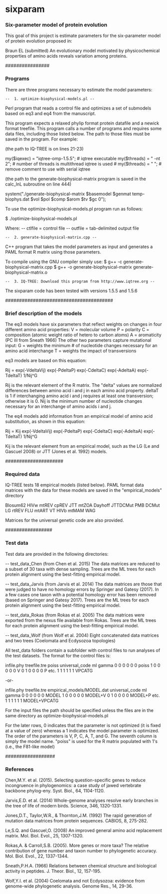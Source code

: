 # sixparam

### Six-parameter model of protein evolution ###

This goal of this project is estimate parameters for the six-parameter model of protein
evolution proposed in:

Braun EL (submitted) An evolutionary model motivated by physicochemical properties of 
amino acids reveals variation among proteins.


################
### Programs ###

There are three programs necessary to estimate the model parameters:

	--	1. optimize-biophysical-models.pl --
Perl program that reads a control file and optimizes a set of submodels based on eq3 and
eq4 from the manuscript. 

This program expects a relaxed phylip format protein datafile and a newick format treefile. This program calls a number of programs and requires some data files, including those listed below. The path to those files must be saved in the program. For example:

(the path to IQ-TREE is on lines 21-23)
	
my($iqexec) = "iqtree-omp-1.5.5"; # iqtree executable
my($threads) = " -nt 2";          # number of threads is multithread iqtree is used
\# my($threads) = " ";            # remove comment to use with serial iqtree

(the path to the generate-biophysical-matrix program is saved in the calc_lnL subroutine on line 444)

system("./generate-biophysical-matrix $basemodel $genmat temp-biophys.dat $vol $pol $comp $arom $tv $gc 0");

To use the optimize-biophysical-models.pl program run as follows:

$ ./optimize-biophysical-models.pl <ctlfile> <outfile>
	
Where:
	--  ctlfile = control file
	--  outfile = tab-delimited output file

	--	2. generate-biophysical-matrix.cpp --
C++ program that takes the model parameters as input and generates a PAML format R matrix
using those parameters. 

To compile using the GNU compiler simply use:
 $ g++ -c generate-biophysical-matrix.cpp
 $ g++ -o generate-biophysical-matrix generate-biophysical-matrix.o

	--	3. IQ-TREE: Download this program from http://www.iqtree.org --
The sixparam code has been tested with versions 1.5.5 and 1.5.6


#######################################
### Brief description of the models ###

The eq3 models have six parameters that reflect weights on changes in four different
amino acid properties:
	V = molecular volume
	P = polarity
	C = composition (atomic weight ratio of hetero to carbon atoms)
	A = aromaticity (PC III from Sneath 1966)
The other two parameters capture mutational input:
	G = weights the minimum # of nucleotide changes necessary for an amino acid interchange
	T = weights the impact of transversions
	
eq3 models are based on this equation:

Rij = exp(-VdeltaVij) exp(-PdeltaP) exp(-CdeltaC) exp(-AdeltaA) exp(-TdeltaT) 1/Nij^G

Rij is the relevant element of the R matrix. The "delta" values are normalized differences 
between amino acid i and j in each amino acid property. deltaT is 1 if interchanging amino
acid i and j requires at least one transversion; otherwise it is 0. Nij is the minimum 
number of nucleotide changes necessary for an interchange of amino acids i and j.

The eq4 models add information from an empirical model of amino acid substitution, as
shown in this equation:

Rij = Kij exp(-VdeltaVij) exp(-PdeltaP) exp(-CdeltaC) exp(-AdeltaA) exp(-TdeltaT) 1/Nij^G

Kij is the relevant element from an empirical model, such as the LG (Le and Gascuel 2008)
or JTT (Jones et al. 1992) models.


#####################
### Required data ###

IQ-TREE tests 18 empirical models (listed below). PAML format data matrices with the data
for these models are saved in the "empirical_models" directory

Blosum62	HIVw		mtREV
cpREV		JTT			mtZOA
Dayhoff		JTTDCMut	PMB
DCMut		LG			rtREV
FLU			mtART		VT
HIVb		mtMAM		WAG

Matrices for the universal genetic code are also provided.


#################
### Test data ###

Test data are provided in the following directories:

-- test_data_Chen	(from Chen et al. 2015)
The data matrices are reduced to a subset of 30 taxa with dense sampling. Trees are
the ML trees for each protein alignment using the best-fitting empirical model.

-- test_data_Jarvis	(from Jarvis et al. 2014)
The data matrices are those that were judged to have no homology errors by Springer
and Gatesy (2017). In a few cases one taxon with a potential homology error has been
removed (based on Springer and Gatesy 2017). Trees are the ML trees for each protein
alignment using the best-fitting empirical model.

-- test_data_Rokas	(from Rokas et al. 2005)
The data matrices were exported from the nexus file available from Rokas. Trees are
the ML trees for each protein alignment using the best-fitting empirical model.

-- test_data_Wolf	(from Wolf et al. 2004)
Eight concatenated data matrices and two trees (Coelomata and Ecdysozoa topologies)

All test_data folders contain a subfolder with control files to run analyses of the test
datasets. The format for the control files is:

infile.phy	treefile.tre	poiss	universal_code	ml	gamma
0	0	0	0	0	0	poiss
1	0	0	0	0	0	V
0	1	0	0	0	0	P
etc.
1	1	1	1	1	1	VPCATG

-or-

infile.phy	treefile.tre	empirical_models/MODEL.dat	universal_code	ml	gamma
0	0	0	0	0	0	MODEL
1	0	0	0	0	0	MODEL+V
0	1	0	0	0	0	MODEL+P
etc.
1	1	1	1	1	1	MODEL+VPCATG

For the input files the path should be specified unless the files are in the same
directory as optimize-biophysical-models.pl

For the later rows, 0 indicates that the parameter is not optimized (it is fixed at a 
value of zero) whereas a 1 indicates the model parameter is optimized. The order of the 
parameters is V, P, C, A, T, and G. The seventh column is simply the model name. "poiss" 
is used for the R matrix populated with 1's (i.e., the F81-like model)


##################
### References ###

Chen,M.Y. et al. (2015). Selecting question-specific genes to reduce incongruence in 
phylogenomics: a case study of jawed vertebrate backbone phylog-eny. Syst. Biol., 64, 
1104-1120.

Jarvis,E.D. et al. (2014) Whole-genome analyses resolve early branches in the tree of 
life of modern birds. Science, 346, 1320-1331.

Jones,D.T., Taylor,W.R., & Thornton,J.M. (1992) The rapid generation of mutation data 
matrices from protein sequences. CABIOS, 8, 275-282.

Le,S.Q. and Gascuel,O. (2008) An improved general amino acid replacement matrix. Mol. 
Biol. Evol., 25, 1307-1320.

Rokas,A. & Carroll,S.B. (2005). More genes or more taxa? The relative contribution of
gene number and taxon number to phylogenetic accuracy. Mol. Biol. Evol., 22, 1337-1344.

Sneath,P.H.A. (1966) Relations between chemical structure and biological activity in 
peptides. J. Theor. Biol., 12, 157-195.

Wolf,Y.I. et al. (2004) Coelomata and not Ecdysozoa: evidence from genome-wide 
phylogenetic analysis. Genome Res., 14, 29-36.
